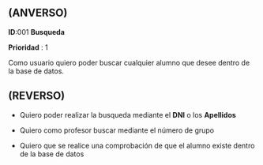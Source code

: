 ## (ANVERSO)

**ID**:001 **Busqueda**

**Prioridad** : 1

Como usuario quiero poder buscar cualquier alumno que desee dentro de la base de datos.


## (REVERSO)

* Quiero poder realizar la busqueda mediante el **DNI** o los **Apellidos**

* Quiero como profesor buscar mediante el número de grupo

* Quiero que se realice una comprobación de que el alumno existe dentro de la base de datos
